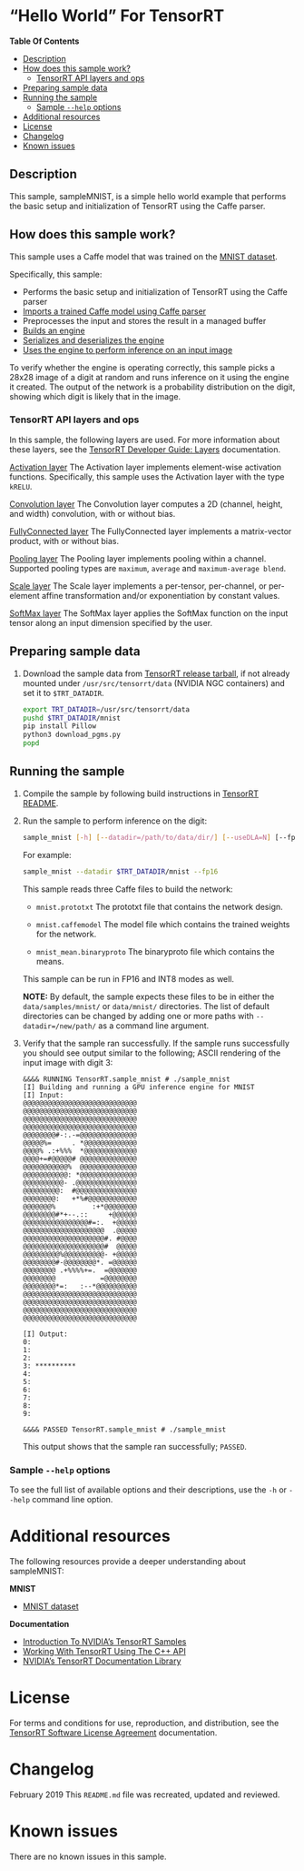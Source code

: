# “Hello World” For TensorRT


**Table Of Contents**
- [Description](#description)
- [How does this sample work?](#how-does-this-sample-work)
	* [TensorRT API layers and ops](#tensorrt-api-layers-and-ops)
- [Preparing sample data](#preparing-sample-data)
- [Running the sample](#running-the-sample)
	* [Sample `--help` options](#sample-help-options)
- [Additional resources](#additional-resources)
- [License](#license)
- [Changelog](#changelog)
- [Known issues](#known-issues)

## Description

This sample, sampleMNIST, is a simple hello world example that performs the basic setup and initialization of TensorRT using the Caffe parser.

## How does this sample work?

This sample uses a Caffe model that was trained on the [MNIST dataset](https://github.com/NVIDIA/DIGITS/blob/master/docs/GettingStarted.md).

Specifically, this sample:
- Performs the basic setup and initialization of TensorRT using the Caffe parser    
- [Imports a trained Caffe model using Caffe parser](https://docs.nvidia.com/deeplearning/sdk/tensorrt-developer-guide/index.html#import_caffe_c)    
- Preprocesses the input and stores the result in a managed buffer
- [Builds an engine](https://docs.nvidia.com/deeplearning/sdk/tensorrt-developer-guide/index.html#build_engine_c)
- [Serializes and deserializes the engine](https://docs.nvidia.com/deeplearning/sdk/tensorrt-developer-guide/index.html#serial_model_c)
- [Uses the engine to perform inference on an input image](https://docs.nvidia.com/deeplearning/sdk/tensorrt-developer-guide/index.html#perform_inference_c)

To verify whether the engine is operating correctly, this sample picks a 28x28 image of a digit at random and runs inference on it using the engine it created. The output of the network is a probability distribution on the digit, showing which digit is likely that in the image.

### TensorRT API layers and ops

In this sample, the following layers are used.  For more information about these layers, see the [TensorRT Developer Guide: Layers](https://docs.nvidia.com/deeplearning/sdk/tensorrt-developer-guide/index.html#layers) documentation.

[Activation layer](https://docs.nvidia.com/deeplearning/sdk/tensorrt-developer-guide/index.html#activation-layer)
The Activation layer implements element-wise activation functions. Specifically, this sample uses the Activation layer with the type `kRELU`. 

[Convolution layer](https://docs.nvidia.com/deeplearning/sdk/tensorrt-developer-guide/index.html#convolution-layer)
The Convolution layer computes a 2D (channel, height, and width) convolution, with or without bias.

[FullyConnected layer](https://docs.nvidia.com/deeplearning/sdk/tensorrt-developer-guide/index.html#fullyconnected-layer)
The FullyConnected layer implements a matrix-vector product, with or without bias.

[Pooling layer](https://docs.nvidia.com/deeplearning/sdk/tensorrt-developer-guide/index.html#pooling-layer)
The Pooling layer implements pooling within a channel. Supported pooling types are `maximum`, `average` and `maximum-average blend`.

[Scale layer](https://docs.nvidia.com/deeplearning/sdk/tensorrt-developer-guide/index.html#scale-layer)
The Scale layer implements a per-tensor, per-channel, or per-element affine transformation and/or exponentiation by constant values.

[SoftMax layer](https://docs.nvidia.com/deeplearning/sdk/tensorrt-developer-guide/index.html#softmax-layer)
The SoftMax layer applies the SoftMax function on the input tensor along an input dimension specified by the user.

## Preparing sample data

1. Download the sample data from [TensorRT release tarball](https://developer.nvidia.com/nvidia-tensorrt-download#), if not already mounted under `/usr/src/tensorrt/data` (NVIDIA NGC containers) and set it to `$TRT_DATADIR`.
    ```bash
    export TRT_DATADIR=/usr/src/tensorrt/data
    pushd $TRT_DATADIR/mnist
    pip install Pillow
    python3 download_pgms.py
    popd
    ```
	
## Running the sample

1. Compile the sample by following build instructions in [TensorRT README](https://github.com/NVIDIA/TensorRT/).

2. Run the sample to perform inference on the digit:
    ```bash
	sample_mnist [-h] [--datadir=/path/to/data/dir/] [--useDLA=N] [--fp16 or --int8]
	```

    For example:
    ```bash
    sample_mnist --datadir $TRT_DATADIR/mnist --fp16
    ```

	This sample reads three Caffe files to build the network:
	- `mnist.prototxt` 
	The prototxt file that contains the network design.

	- `mnist.caffemodel`
	The model file which contains the trained weights for the network.

	- `mnist_mean.binaryproto`
	The binaryproto file which contains the means.

	This sample can be run in FP16 and INT8 modes as well.

	**NOTE:** By default, the sample expects these files to be in either the `data/samples/mnist/` or `data/mnist/` directories. The list of default directories can be changed by adding one or more paths with `--datadir=/new/path/` as a command line argument.

3.  Verify that the sample ran successfully. If the sample runs successfully you should see output similar to the following; ASCII rendering of the input image with digit 3:
    ```
	&&&& RUNNING TensorRT.sample_mnist # ./sample_mnist
	[I] Building and running a GPU inference engine for MNIST
	[I] Input:
	@@@@@@@@@@@@@@@@@@@@@@@@@@@@
	@@@@@@@@@@@@@@@@@@@@@@@@@@@@
	@@@@@@@@@@@@@@@@@@@@@@@@@@@@
	@@@@@@@@@@@@@@@@@@@@@@@@@@@@
	@@@@@@@@#-:.-=@@@@@@@@@@@@@@
	@@@@@%=     . *@@@@@@@@@@@@@
	@@@@% .:+%%%  *@@@@@@@@@@@@@
	@@@@+=#@@@@@# @@@@@@@@@@@@@@
	@@@@@@@@@@@%  @@@@@@@@@@@@@@
	@@@@@@@@@@@: *@@@@@@@@@@@@@@
	@@@@@@@@@@- .@@@@@@@@@@@@@@@
	@@@@@@@@@:  #@@@@@@@@@@@@@@@
	@@@@@@@@:   +*%#@@@@@@@@@@@@
	@@@@@@@%         :+*@@@@@@@@
	@@@@@@@@#*+--.::     +@@@@@@
	@@@@@@@@@@@@@@@@#=:.  +@@@@@
	@@@@@@@@@@@@@@@@@@@@  .@@@@@
	@@@@@@@@@@@@@@@@@@@@#. #@@@@
	@@@@@@@@@@@@@@@@@@@@#  @@@@@
	@@@@@@@@@%@@@@@@@@@@- +@@@@@
	@@@@@@@@#-@@@@@@@@*. =@@@@@@
	@@@@@@@@ .+%%%%+=.  =@@@@@@@
	@@@@@@@@           =@@@@@@@@
	@@@@@@@@*=:   :--*@@@@@@@@@@
	@@@@@@@@@@@@@@@@@@@@@@@@@@@@
	@@@@@@@@@@@@@@@@@@@@@@@@@@@@
	@@@@@@@@@@@@@@@@@@@@@@@@@@@@
	@@@@@@@@@@@@@@@@@@@@@@@@@@@@

	[I] Output:
	0:
	1:
	2:
	3: **********
	4:
	5:
	6:
	7:
	8:
	9:

	&&&& PASSED TensorRT.sample_mnist # ./sample_mnist
	```

	This output shows that the sample ran successfully; `PASSED`.
 

### Sample `--help` options

To see the full list of available options and their descriptions, use the `-h` or `--help` command line option.


# Additional resources

The following resources provide a deeper understanding about sampleMNIST:

**MNIST**
- [MNIST dataset](https://github.com/NVIDIA/DIGITS/blob/master/docs/GettingStarted.md)

**Documentation**
- [Introduction To NVIDIA’s TensorRT Samples](https://docs.nvidia.com/deeplearning/sdk/tensorrt-sample-support-guide/index.html#samples)
- [Working With TensorRT Using The C++ API](https://docs.nvidia.com/deeplearning/sdk/tensorrt-developer-guide/index.html#c_topics)
- [NVIDIA’s TensorRT Documentation Library](https://docs.nvidia.com/deeplearning/sdk/tensorrt-archived/index.html)

# License

For terms and conditions for use, reproduction, and distribution, see the [TensorRT Software License Agreement](https://docs.nvidia.com/deeplearning/sdk/tensorrt-sla/index.html) documentation.


# Changelog

February 2019
This `README.md` file was recreated, updated and reviewed.


# Known issues

There are no known issues in this sample.

